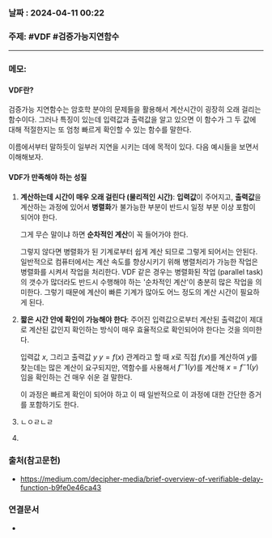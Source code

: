 
### 날짜 : 2024-04-11 00:22

### 주제: #VDF #검증가능지연함수 

---
### 메모: 
#### VDF란?
검증가능 지연함수는 암호학 분야의 문제들을 활용해서 계산시간이 굉장히 오래 걸리는 함수이다. 
그러나 특징이 있는데 입력값과 출력값을 알고 있으면 이 함수가 그 두 값에 대해 적절한지는 또 엄청 빠르게 확인할 수 있는 함수를 말한다.

이름에서부터 말하듯이 일부러 지연을 시키는 데에 목적이 있다.
다음 예시들을 보면서 이해해보자.



#### VDF가 만족해야 하는 성질
1. **계산하는데 시간이 매우 오래 걸린다 (물리적인 시간)**: 
   **입력값**이 주어지고, **출력값**을 계산하는 과정에 있어서 
   **병렬화**가 불가능한 부분이 반드시 일정 부분 이상 포함이 되어야 한다. 
   
   그게 무슨 말이냐 하면 **순차적인 계산**이 꼭 들어가야 한다.

   그렇지 않다면 병렬화가 된 기계로부터 쉽게 계산 되므로 그렇게 되어서는 안된다. 
   일반적으로 컴퓨터에서는 계산 속도를 향상시키기 위해 병렬처리가 가능한 작업은 병렬화를 시켜서 작업을 처리한다. 
   VDF 같은 경우는 병렬화된 작업 (parallel task)의 갯수가 많더라도 반드시 수행해야 하는 '순차적인 계산'이 충분히 많은 작업을 의미한다. 
   그렇기 때문에 계산이 빠른 기계가 많아도 어느 정도의 계산 시간이 필요하게 된다.  
   
2. **짧은 시간 안에 확인이 가능해야 한다**: 
   주어진 입력값으로부터 계산된 출력값이 제대로 계산된 값인지 확인하는 방식이 매우 효율적으로 확인되어야 한다는 것을 의미한다.
   
   입력값 $x$, 그리고 출력값 $y$
   $y = f(x)$ 관계라고 할 때 
   $x$로 직접 $f(x)$를 계산하여 $y$를 찾는데는 많은 계산이 요구되지만,
   역함수를 사용해서 $f^-1(y)$를 계산해 $x = f^-1(y)$임을 확인하는 건 매우 쉬운 걸 말한다.
   
   이 과정은 빠르게 확인이 되어야 하고 
   이 때 일반적으로 이 과정에 대한 간단한 증거를 포함하기도 한다.
3. ㄴㅇㄹㄴㄹ
4. 
   
   

### 출처(참고문헌)
- https://medium.com/decipher-media/brief-overview-of-verifiable-delay-function-b9fe0e46ca43

### 연결문서
-